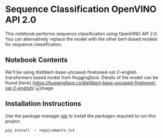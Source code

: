 # Sequence Classification OpenVINO API 2.0
This notebook performs sequence classification using OpenVINO API 2.0. You can alternatively replace the model with the other bert-based models for sequence classification.
## Notebook Contents
We'll be using distilbert-base-uncased-finetuned-sst-2-english transformers based model from Huggingface. Details of the model can be found [here].(https://huggingface.co/distilbert-base-uncased-finetuned-sst-2-english)
![image](https://user-images.githubusercontent.com/95271966/206130638-d9847414-357a-4c79-9ca7-76f4ae5a6d7f.png)


## Installation Instructions

Use the package manager [pip](https://pip.pypa.io/en/stable/) to install the packages required to run this project.

```bash
pip install -r requirements.txt
```

